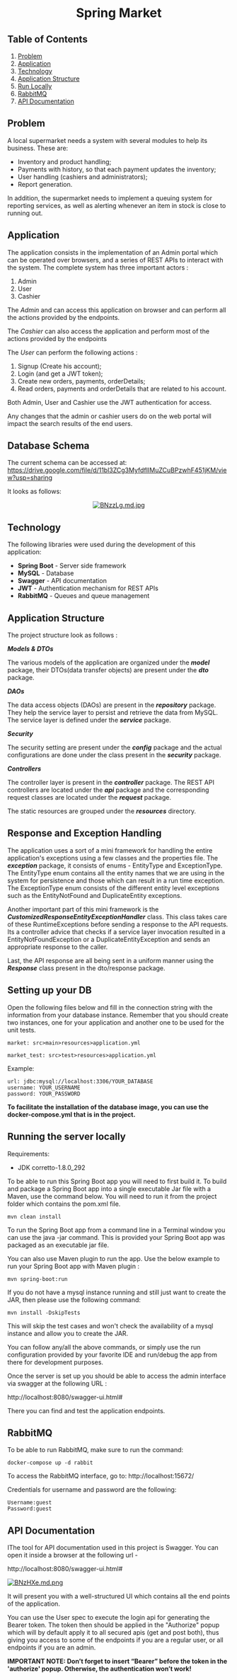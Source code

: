 <h1 align="center">
  Spring Market
</h1>

## Table of Contents ##
1. [Problem](#Problem)
2. [Application](#Application)
3. [Technology](#Technology)
4. [Application Structure](#Application-Structure)
5. [Run Locally](#Running-the-server-locally)
6. [RabbitMQ](#RabbitMQ)
7. [API Documentation](#API-Documentation)


## Problem ##
A local supermarket needs a system with several modules to help its business. These are:
- Inventory and product handling;
- Payments with history, so that each payment updates the inventory;
- User handling (cashiers and administrators);
- Report generation.

In addition, the supermarket needs to implement a queuing system for reporting services, as well as alerting whenever an item in stock is close to running out.

## Application ##

The application consists in the implementation of an Admin portal which can be operated over browsers, and a series of REST APIs to interact with the system. The complete system has three important actors :

1. Admin
2. User
3. Cashier

The _Admin_ and can access this application on browser and can perform all the actions provided by the endpoints.

The _Cashier_ can also access the application and perform most of the actions provided by the endpoints

The _User_ can perform the following actions :

1. Signup (Create his account);
2. Login (and get a JWT token);
3. Create new orders, payments, orderDetails;
4. Read orders, payments and orderDetails that are related to his account.


Both Admin, User and Cashier use the JWT authentication for access.

Any changes that the admin or cashier users do on the web portal will impact the search results of the end users.

## Database Schema ##
The current schema can be accessed at: https://drive.google.com/file/d/11bl3ZCg3MyfdfIIMuZCuBPzwhF451jKM/view?usp=sharing

It looks as follows:

<p align="center">
    <a href="https://freeimage.host/i/BNzzLg"><img src="https://iili.io/BNzzLg.md.jpg" alt="BNzzLg.md.jpg" border="0"></a>
</p>

## Technology ##
The following libraries were used during the development of this application:

- **Spring Boot** - Server side framework
- **MySQL** - Database
- **Swagger** - API documentation
- **JWT** - Authentication mechanism for REST APIs
- **RabbitMQ** - Queues and queue management

## Application Structure ##
The project structure look as follows :

**_Models & DTOs_**

The various models of the application are organized under the **_model_** package, their DTOs(data transfer objects) are present under the **_dto_** package.

**_DAOs_**

The data access objects (DAOs) are present in the **_repository_** package. They help the service layer to persist and retrieve the data from MySQL. The service layer is defined under the **_service_** package.

**_Security_**

The security setting are present under the **_config_** package and the actual configurations are done under the class present in the **_security_** package.

**_Controllers_**

The controller layer is present in the **_controller_** package. The REST API controllers are located under the **_api_** package and the corresponding request classes are located under the **_request_** package.

The static resources are grouped under the **_resources_** directory.

## Response and Exception Handling ##
The application uses a sort of a mini framework for handling the entire application's exceptions using a few classes and the properties file. The **_exception_** package, it consists of  enums - EntityType and ExceptionType. The EntityType enum contains all the entity names that we are using in the system for persistence and those which can result in a run time exception. The ExceptionType enum consists of the different entity level exceptions such as the EntityNotFound and DuplicateEntity exceptions.

Another important part of this mini framework is the **_CustomizedResponseEntityExceptionHandler_** class. This class takes care of these RuntimeExceptions before sending a response to the API requests. Its a controller advice that checks if a service layer invocation resulted in a EntityNotFoundException or a DuplicateEntityException and sends an appropriate response to the caller.

Last, the API response are all being sent in a uniform manner using the **_Response_** class present in the dto/response package.

## Setting up your DB ##
Open the following files below and fill in the connection string with the information from your database instance. Remember that you should create two instances, one for your application and another one to be used for the unit tests.

```
market: src>main>resources>application.yml
```

```
market_test: src>test>resources>application.yml
```

Example:
```
url: jdbc:mysql://localhost:3306/YOUR_DATABASE
username: YOUR_USERNAME
password: YOUR_PASSWORD
```

**To facilitate the installation of the database image, you can use the docker-compose.yml that is in the project.**

## Running the server locally ##
Requirements:

- JDK corretto-1.8.0_292

To be able to run this Spring Boot app you will need to first build it. To build and package a Spring Boot app into a single executable Jar file with a Maven, use the command below. You will need to run it from the project folder which contains the pom.xml file.

```
mvn clean install
```

To run the Spring Boot app from a command line in a Terminal window you can use the java -jar command. This is provided your Spring Boot app was packaged as an executable jar file.

You can also use Maven plugin to run the app. Use the below example to run your Spring Boot app with Maven plugin :

```
mvn spring-boot:run
```

If you do not have a mysql instance running and still just want to create the JAR, then please use the following command:

```
mvn install -DskipTests
```

This will skip the test cases and won't check the availability of a mysql instance and allow you to create the JAR.

You can follow any/all the above commands, or simply use the run configuration provided by your favorite IDE and run/debug the app from there for development purposes.

Once the server is set up you should be able to access the admin interface via swagger at the following URL :


http://localhost:8080/swagger-ui.html#

There you can find and test the application endpoints.


## RabbitMQ ##
To be able to run RabbitMQ, make sure to run the command:

```
docker-compose up -d rabbit
```

To access the RabbitMQ interface, go to: http://localhost:15672/

Credentials for username and password are the following:

```
Username:guest
Password:guest
```

## API Documentation ##
IThe tool for API documentation used in this project is Swagger. You can open it inside a browser at the following url -

http://localhost:8080/swagger-ui.html#

<p align="center">

<a href="https://freeimage.host/i/BNzHXe"><img src="https://iili.io/BNzHXe.md.png" alt="BNzHXe.md.png" border="0"></a>

</p>

It will present you with a well-structured UI which contains all the end points of the application.

You can use the User spec to execute the login api for generating the Bearer token. The token then should be applied in the "Authorize" popup which will by default apply it to all secured apis (get and post both), thus giving you access to some of the endpoints if you are a regular user, or all endpoints if you are an admin.

**IMPORTANT NOTE: Don’t forget to insert “Bearer” before the token in the 'authorize' popup. Otherwise, the authentication won’t work!**
